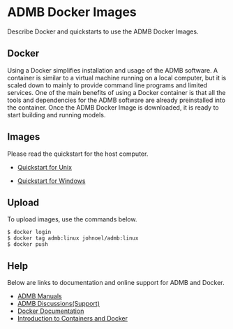 ADMB Docker Images
==================

Describe Docker and quickstarts to use the ADMB Docker Images.

Docker
------

Using a Docker simplifies installation and usage of the ADMB software.  A container is similar to a virtual machine running on a local computer, but it is scaled down to mainly to provide command line programs and limited services.  One of the main benefits of using a Docker container is that all the tools and dependencies for the ADMB software are already preinstalled into the container.  Once the ADMB Docker Image is downloaded, it is ready to start building and running models.

Images
------

Please read the quickstart for the host computer.

* [Quickstart for Unix](quickstart-unix.md)

* [Quickstart for Windows](quickstart-windows.md)

Upload
------

To upload images, use the commands below.

    $ docker login
    $ docker tag admb:linux johnoel/admb:linux
    $ docker push

Help
----

Below are links to documentation and online support for ADMB and Docker.

* [ADMB Manuals](https://www.admb-project.org/docs/manuals/)
* [ADMB Discussions(Support)](https://github.com/admb-project/admb/discussions)
* [Docker Documentation](https://docs.docker.com/)
* [Introduction to Containers and Docker](https://learn.microsoft.com/en-us/dotnet/architecture/microservices/container-docker-introduction/)
